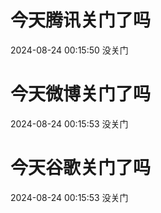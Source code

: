 # 今天腾讯关门了吗

2024-08-24 00:15:50 没关门

# 今天微博关门了吗

2024-08-24 00:15:53 没关门

# 今天谷歌关门了吗

2024-08-24 00:15:53 没关门

